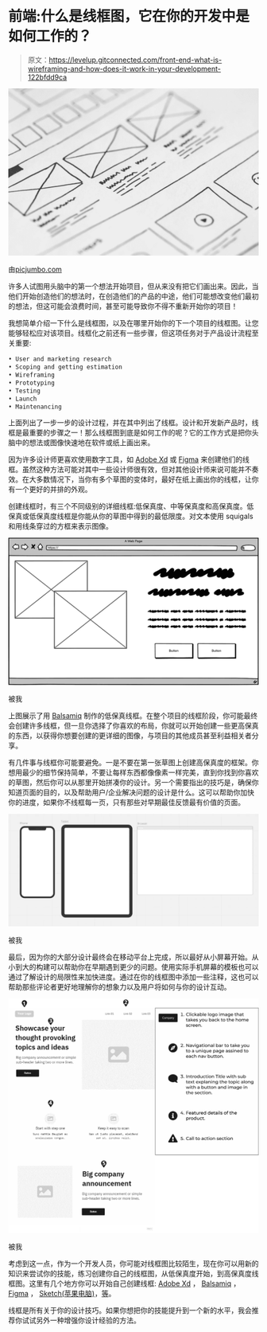 # 前端:什么是线框图，它在你的开发中是如何工作的？

> 原文：<https://levelup.gitconnected.com/front-end-what-is-wireframing-and-how-does-it-work-in-your-development-122bfdd9ca>

![](img/a17affa8109f848f516b55624da13855.png)

由[picjumbo.com](https://www.pexels.com/@picjumbo-com-55570/)

许多人试图用头脑中的第一个想法开始项目，但从来没有把它们画出来。因此，当他们开始创造他们的想法时，在创造他们的产品的中途，他们可能想改变他们最初的想法，但这可能会浪费时间，甚至可能导致你不得不重新开始你的项目！

我想简单介绍一下什么是线框图，以及在哪里开始你的下一个项目的线框图。让您能够轻松应对该项目。线框化之前还有一些步骤，但这项任务对于产品设计流程至关重要:

```
• User and marketing research
• Scoping and getting estimation
• Wireframing
• Prototyping
• Testing
• Launch
• Maintenancing
```

上面列出了一步一步的设计过程，并在其中列出了线框。设计和开发新产品时，线框是最重要的步骤之一！那么线框图到底是如何工作的呢？它的工作方式是把你头脑中的想法或图像快速地在软件或纸上画出来。

因为许多设计师更喜欢使用数字工具，如 [Adobe Xd](https://www.adobe.com/products/xd.html) 或 [Figma](https://www.figma.com/) 来创建他们的线框。虽然这种方法可能对其中一些设计师很有效，但对其他设计师来说可能并不奏效。在大多数情况下，当你有多个草图的变体时，最好在纸上画出你的线框，让你有一个更好的并排的外观。

创建线框时，有三个不同级别的详细线框:低保真度、中等保真度和高保真度。低保真或低保真度线框是你能从你的草图中得到的最低限度。对文本使用 squigals 和用线条穿过的方框来表示图像。

![](img/baecaf4a55d2e5ccf52bb34b4134600d.png)

被我

上图展示了用 [Balsamiq](https://balsamiq.com/) 制作的低保真线框。在整个项目的线框阶段，你可能最终会创建许多线框，但一旦你选择了你喜欢的布局，你就可以开始创建一些更高保真的东西，以获得你想要创建的更详细的图像，与项目的其他成员甚至利益相关者分享。

有几件事与线框你可能要避免。一是不要在第一张草图上创建高保真度的框架。你想用最少的细节保持简单，不要让每样东西都像像素一样完美，直到你找到你喜欢的草图，然后你可以从那里开始拼凑你的设计。另一个需要指出的技巧是，确保你知道页面的目的，以及帮助用户/企业解决问题的设计是什么。这可以帮助你加快你的进度，如果你不线框每一页，只有那些对早期最佳反馈最有价值的页面。

![](img/abe6acaaa3476a1808aec7a7b6bd270c.png)

被我

最后，因为你的大部分设计最终会在移动平台上完成，所以最好从小屏幕开始。从小到大的构建可以帮助你在早期遇到更少的问题。使用实际手机屏幕的模板也可以通过了解设计的局限性来加快进度。通过在你的线框图中添加一些注释，这也可以帮助那些评论者更好地理解你的想象力以及用户将如何与你的设计互动。

![](img/4ee4e96c4ecc787e99e633823450b5f3.png)

被我

考虑到这一点，作为一个开发人员，你可能对线框图比较陌生，现在你可以用新的知识来尝试你的技能，练习创建你自己的线框图，从低保真度开始，到高保真度线框图。这里有几个地方你可以开始自己创建线框: [Adobe Xd](https://www.adobe.com/products/xd.html) ， [Balsamiq](https://balsamiq.com/) ， [Figma](https://www.figma.com/downloads/) ， [Sketch(苹果电脑)](https://www.sketch.com/)，[等](https://www.creativebloq.com/wireframes/top-wireframing-tools-11121302)。

线框是所有关于你的设计技巧。如果你想把你的技能提升到一个新的水平，我会推荐你试试另外一种增强你设计经验的方法。